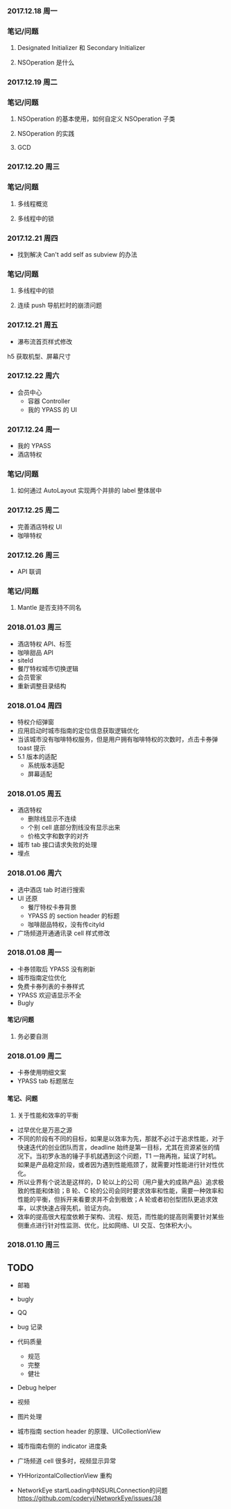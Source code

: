 

### 2017.12.18 周一

### 笔记/问题

1. Designated Initializer 和 Secondary Initializer

2. NSOperation 是什么

### 2017.12.19 周二

### 笔记/问题
1. NSOperation 的基本使用，如何自定义 NSOperation 子类

2. NSOperation 的实践

3. GCD

### 2017.12.20 周三

### 笔记/问题
1. 多线程概览

2. 多线程中的锁


### 2017.12.21 周四

- 找到解决 Can't add self as subview 的办法


### 笔记/问题
1. 多线程中的锁

2. 连续 push 导航栏时的崩溃问题

### 2017.12.21 周五

- 瀑布流首页样式修改

h5 获取机型、屏幕尺寸


### 2017.12.22 周六
- 会员中心
  - 容器 Controller
  - 我的 YPASS 的 UI

### 2017.12.24 周一

- 我的 YPASS
- 酒店特权

### 笔记/问题
 1. 如何通过 AutoLayout 实现两个并排的 label 整体居中

### 2017.12.25 周二
- 完善酒店特权 UI
- 咖啡特权

### 2017.12.26 周三
- API 联调

### 笔记/问题
1. Mantle 是否支持不同名

### 2018.01.03 周三

- 酒店特权 API、标签
- 咖啡甜品 API
- siteId
- 餐厅特权城市切换逻辑
- 会员管家
- 重新调整目录结构


### 2018.01.04 周四
- 特权介绍弹窗
- 应用启动时城市指南的定位信息获取逻辑优化
- 当该城市没有咖啡特权服务，但是用户拥有咖啡特权的次数时，点击卡券弹 toast 提示
- 5.1 版本的适配
  - 系统版本适配
  - 屏幕适配

### 2018.01.05 周五
- 酒店特权
  - 删除线显示不连续
  - 个别 cell 底部分割线没有显示出来
  - 价格文字和数字的对齐
- 城市 tab 接口请求失败的处理
- 埋点

### 2018.01.06 周六

- 选中酒店 tab 时进行搜索
- UI 还原
  - 餐厅特权卡券背景
  - YPASS 的 section header 的标题
  - 咖啡甜品特权，没有传cityId
- 广场频道开通通讯录 cell 样式修改


### 2018.01.08 周一
- 卡券领取后 YPASS 没有刷新
- 城市指南定位优化
- 免费卡券列表的卡券样式
- YPASS 欢迎语显示不全
- Bugly

#### 笔记/问题
1. 务必要自测


### 2018.01.09 周二
- 卡券使用明细文案
- YPASS tab 标题居左

#### 笔记、问题

1. 关于性能和效率的平衡

- 过早优化是万恶之源
- 不同的阶段有不同的目标，如果是以效率为先，那就不必过于追求性能，对于快速迭代的创业团队而言，deadline 始终是第一目标，尤其在资源紧张的情况下。当初罗永浩的锤子手机就遇到这个问题，T1 一拖再拖，延误了时机。如果是产品稳定阶段，或者因为遇到性能瓶颈了，就需要对性能进行针对性优化。
- 所以业界有个说法是这样的，D 轮以上的公司（用户量大的成熟产品）追求极致的性能和体验；B 轮、C 轮的公司会同时要求效率和性能，需要一种效率和性能的平衡，但拆开来看要求并不会到极致；A 轮或者初创型团队更追求效率，以求快速占得先机，验证方向。
- 效率的提高很大程度依赖于架构、流程、规范，而性能的提高则需要针对某些侧重点进行针对性监测、优化，比如网络、UI 交互、包体积大小。

### 2018.01.10 周三



## TODO


- 邮箱
- bugly
- QQ
- bug 记录
- 代码质量
  - 规范
  - 完整
  - 健壮

- Debug helper
- 视频
- 图片处理
- 城市指南 section header 的原理、UICollectionView
- 城市指南右侧的 indicator 进度条
- 广场频道 cell 很多时，视频显示异常
- YHHorizontalCollectionView 重构
- NetworkEye 
startLoading中NSURLConnection的问题
https://github.com/coderyi/NetworkEye/issues/38
